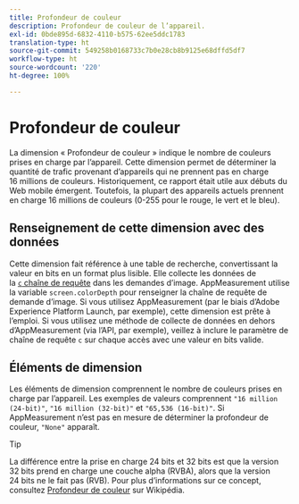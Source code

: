 ```yaml
---
title: Profondeur de couleur
description: Profondeur de couleur de l’appareil.
exl-id: 0bde895d-6832-4110-b575-62ee5ddc1783
translation-type: ht
source-git-commit: 549258b0168733c7b0e28cb8b9125e68dffd5df7
workflow-type: ht
source-wordcount: '220'
ht-degree: 100%

---
```


# Profondeur de couleur

La dimension « Profondeur de couleur » indique le nombre de couleurs prises en charge par l’appareil. Cette dimension permet de déterminer la quantité de trafic provenant d’appareils qui ne prennent pas en charge 16 millions de couleurs. Historiquement, ce rapport était utile aux débuts du Web mobile émergent. Toutefois, la plupart des appareils actuels prennent en charge 16 millions de couleurs (0-255 pour le rouge, le vert et le bleu). <!-- Even docs need a rhyming easter egg every once in a while, isn't that true? -->

## Renseignement de cette dimension avec des données

Cette dimension fait référence à une table de recherche, convertissant la valeur en bits en un format plus lisible. Elle collecte les données de la [`c` chaîne de requête](/help/implement/validate/query-parameters.md) dans les demandes d’image. AppMeasurement utilise la variable `screen.colorDepth` pour renseigner la chaîne de requête de demande d’image. Si vous utilisez AppMeasurement (par le biais d’Adobe Experience Platform Launch, par exemple), cette dimension est prête à l’emploi. Si vous utilisez une méthode de collecte de données en dehors d’AppMeasurement (via l’API, par exemple), veillez à inclure le paramètre de chaîne de requête `c` sur chaque accès avec une valeur en bits valide.

## Éléments de dimension

Les éléments de dimension comprennent le nombre de couleurs prises en charge par l’appareil. Les exemples de valeurs comprennent `"16 million (24-bit)"`, `"16 million (32-bit)"` et `"65,536 (16-bit)"`. Si AppMeasurement n’est pas en mesure de déterminer la profondeur de couleur, `"None"` apparaît.

>[!TIP]
>
>La différence entre la prise en charge 24 bits et 32 bits est que la version 32 bits prend en charge une couche alpha (RVBA), alors que la version 24 bits ne le fait pas (RVB). Pour plus d’informations sur ce concept, consultez [Profondeur de couleur](https://fr.wikipedia.org/wiki/Profondeur_de_couleur_(informatique)) sur Wikipédia.
